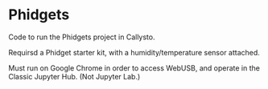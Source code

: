 # Phidgets
Code to run the Phidgets project in Callysto.

Requirsd a Phidget starter kit, with a humidity/temperature sensor attached. 

Must run on Google Chrome in order to access WebUSB, and operate in the Classic Jupyter Hub. (Not Jupyter Lab.)

